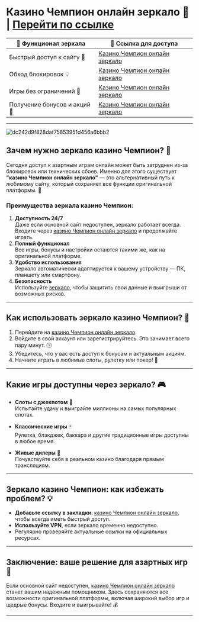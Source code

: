 # Казино Чемпион онлайн зеркало 🌟 | [Перейти по ссылке](https://champcasino.ink/pobeda/doa-hats?p80412p305331p112c)

| **🔗 Функционал зеркала**           | **💎 Ссылка для доступа** |
|----------------------------------|-------------------------|
| Быстрый доступ к сайту 🚀         | [Казино Чемпион онлайн зеркало](https://champcasino.ink/pobeda/doa-hats?p80412p305331p112c) |
| Обход блокировок 💡              | [Казино Чемпион онлайн зеркало](https://champcasino.ink/pobeda/doa-hats?p80412p305331p112c) |
| Игры без ограничений 🎰           | [Казино Чемпион онлайн зеркало](https://champcasino.ink/pobeda/doa-hats?p80412p305331p112c) |
| Получение бонусов и акций 🎁     | [Казино Чемпион онлайн зеркало](https://champcasino.ink/pobeda/doa-hats?p80412p305331p112c) |

---
![dc242d9f828daf75853951d456a6bbb2](https://github.com/user-attachments/assets/0c83a8fb-bf4c-409d-afff-37ffceeda64c)

## Зачем нужно зеркало казино Чемпион? 🎯

Сегодня доступ к азартным играм онлайн может быть затруднен из-за блокировок или технических сбоев. Именно для этого существует **"казино Чемпион онлайн зеркало"** — это альтернативный путь к любимому сайту, который сохраняет все функции оригинальной платформы. 🚀

### Преимущества зеркала казино Чемпион:

1. **Доступность 24/7**  
   Даже если основной сайт недоступен, зеркало работает всегда. Входите через [казино Чемпион онлайн зеркало](https://champcasino.ink/pobeda/doa-hats?p80412p305331p112c) и продолжайте играть.
2. **Полный функционал**  
   Все игры, бонусы и настройки остаются такими же, как на оригинальной платформе.
3. **Удобство использования**  
   Зеркало автоматически адаптируется к вашему устройству — ПК, планшету или смартфону.
4. **Безопасность**  
   Используйте [зеркало](https://champcasino.ink/pobeda/doa-hats?p80412p305331p112c), чтобы защитить свои данные и выигрыши от возможных рисков.

---

## Как использовать зеркало казино Чемпион? 🔑

1. Перейдите на [казино Чемпион онлайн зеркало](https://champcasino.ink/pobeda/doa-hats?p80412p305331p112c).
2. Войдите в свой аккаунт или зарегистрируйтесь. Это занимает всего пару минут. 🕒
3. Убедитесь, что у вас есть доступ к бонусам и актуальным акциям.
4. Начните играть в любимые слоты, рулетку или покер! 🎲

---

## Какие игры доступны через зеркало? 🎮

- **Слоты с джекпотом** 🎰  
  Испытайте удачу и выиграйте миллионы на самых популярных слотах.

- **Классические игры** 🃏  
  Рулетка, блэкджек, баккара и другие традиционные игры доступны в любое время.

- **Живые дилеры** 🎥  
  Почувствуйте себя в реальном казино благодаря прямым трансляциям.

---

## Зеркало казино Чемпион: как избежать проблем? 💡

- **Добавьте ссылку в закладки**: [казино Чемпион онлайн зеркало](https://champcasino.ink/pobeda/doa-hats?p80412p305331p112c), чтобы всегда иметь быстрый доступ.  
- **Используйте VPN**, если зеркало временно недоступно.  
- Регулярно проверяйте актуальные ссылки на официальных ресурсах.  

---

## Заключение: ваше решение для азартных игр 🎲

Если основной сайт недоступен, [казино Чемпион онлайн зеркало](https://champcasino.ink/pobeda/doa-hats?p80412p305331p112c) станет вашим надежным помощником. Здесь сохраняются все возможности оригинальной платформы, включая широкий выбор игр и щедрые бонусы. Входите и выигрывайте! 💰

---

